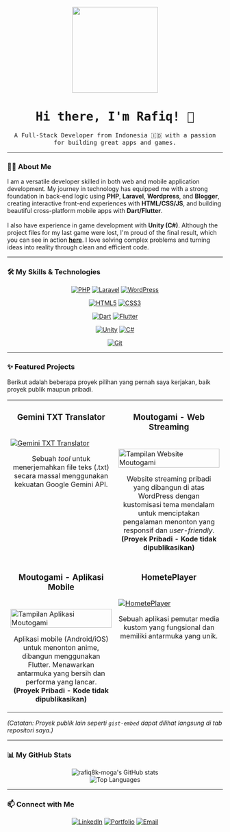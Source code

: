 <p align="center">
  <img src="https://media.giphy.com/media/v1.Y2lkPTc5MGI3NjExdDk5aW5lMWo0dnp6aGJ1d2ZjdHk1eWhpcXZpZnhnazRkZzY4bzBudCZlcD12MV9pbnRlcm5hbF9naWZfYnlfaWQmY3Q9Zw/RbDKaczqWovIugyJmW/giphy.gif" width="200">
</p>

<h1 align="center">
  <samp>
    Hi there, I'm Rafiq! 👋
  </samp>
</h1>
<p align="center">
  <samp>
    A Full-Stack Developer from Indonesia 🇮🇩 with a passion for building great apps and games.
  </samp>
</p>

---

### 👨‍💻 About Me

<p>
  I am a versatile developer skilled in both web and mobile application development. My journey in technology has equipped me with a strong foundation in back-end logic using <strong>PHP</strong>, <strong>Laravel</strong>, <strong>Wordpress</strong>, and <strong>Blogger</strong>, creating interactive front-end experiences with <strong>HTML/CSS/JS</strong>, and building beautiful cross-platform mobile apps with <strong>Dart/Flutter</strong>.
  <br><br>
  I also have experience in game development with <strong>Unity (C#)</strong>. Although the project files for my last game were lost, I'm proud of the final result, which you can see in action <a href="LINK_VIDEO_YOUTUBE_ANDA"><strong>here</strong></a>. I love solving complex problems and turning ideas into reality through clean and efficient code.
</p>

---

### 🛠️ My Skills & Technologies

<p align="center">
  <a href="https://www.php.net/" target="_blank" rel="noreferrer"><img src="https://img.shields.io/badge/PHP-777BB4?style=for-the-badge&logo=php&logoColor=white" alt="PHP"></a>
  <a href="https://laravel.com/" target="_blank" rel="noreferrer"><img src="https://img.shields.io/badge/Laravel-FF2D20?style=for-the-badge&logo=laravel&logoColor=white" alt="Laravel"></a>
  <a href="https://wordpress.org/" target="_blank" rel="noreferrer"><img src="https://img.shields.io/badge/WordPress-21759B?style=for-the-badge&logo=wordpress&logoColor=white" alt="WordPress"></a>
  </p> 
  <p align="center">
  <a href="https://developer.mozilla.org/en-US/docs/Web/HTML" target="_blank" rel="noreferrer"><img src="https://img.shields.io/badge/HTML5-E34F26?style=for-the-badge&logo=html5&logoColor=white" alt="HTML5"></a>
  <a href="https://developer.mozilla.org/en-US/docs/Web/CSS" target="_blank" rel="noreferrer"><img src="https://img.shields.io/badge/CSS3-1572B6?style=for-the-badge&logo=css3&logoColor=white" alt="CSS3"></a>
  </p>
  <p align="center">
  <a href="https://dart.dev/" target="_blank" rel="noreferrer"><img src="https://img.shields.io/badge/Dart-0175C2?style=for-the-badge&logo=dart&logoColor=white" alt="Dart"></a>
  <a href="https://flutter.dev/" target="_blank" rel="noreferrer"><img src="https://img.shields.io/badge/Flutter-02569B?style=for-the-badge&logo=flutter&logoColor=white" alt="Flutter"></a>
</p>
<p align="center">
  <a href="https://unity.com/" target="_blank" rel="noreferrer"><img src="https://img.shields.io/badge/Unity-FFFFFF?style=for-the-badge&logo=unity&logoColor=black" alt="Unity"></a>
  <a href="https://docs.microsoft.com/en-us/dotnet/csharp/" target="_blank" rel="noreferrer"><img src="https://img.shields.io/badge/C%23-239120?style=for-the-badge&logo=c-sharp&logoColor=white" alt="C#"></a>
</p>
<p align="center">
  <a href="https://git-scm.com/" target="_blank" rel="noreferrer"><img src="https://img.shields.io/badge/Git-F05032?style=for-the-badge&logo=git&logoColor=white" alt="Git"></a>
</p>

---

### ✨ Featured Projects

<p>Berikut adalah beberapa proyek pilihan yang pernah saya kerjakan, baik proyek publik maupun pribadi.</p>

<table width="100%" align="center">
<tr>
    <td width="50%" valign="top">
      <h3 align="center">Gemini TXT Translator</h3>
      <br />
      <a href="https://github.com/rafiq8k-moga/Gemini-TXT-Translator">
        <img src="https://github-readme-stats.vercel.app/api/pin/?username=rafiq8k-moga&repo=Gemini-TXT-Translator&theme=dracula&show_owner=true" alt="Gemini TXT Translator">
      </a>
      <br />
      <p align="center">
        Sebuah <i>tool</i> untuk menerjemahkan file teks (.txt) secara massal menggunakan kekuatan Google Gemini API.
      </p>
    </td>
    <td width="50%" valign="top">
      <h3 align="center">Moutogami - Web Streaming</h3>
      <br />
      <a href="#">
        <img src="https://user-images.githubusercontent.com/23579/261209012-78051b9e-63f6-49a3-a754-5261a86036f5.png" alt="Tampilan Website Moutogami" width="100%">
      </a>
      <br />
      <p align="center">
        Website streaming pribadi yang dibangun di atas WordPress dengan kustomisasi tema mendalam untuk menciptakan pengalaman menonton yang responsif dan <i>user-friendly</i>.
        <br/>
        <strong>(Proyek Pribadi - Kode tidak dipublikasikan)</strong>
      </p>
    </td>
  </tr>
<tr>
    <td width="50%" valign="top">
      <h3 align="center">Moutogami - Aplikasi Mobile</h3>
      <br />
      <a href="#">
        <img src="https://user-images.githubusercontent.com/23579/261209012-78051b9e-63f6-49a3-a754-5261a86036f5.png" alt="Tampilan Aplikasi Moutogami" width="100%">
      </a>
      <br />
      <p align="center">
        Aplikasi mobile (Android/iOS) untuk menonton anime, dibangun menggunakan Flutter. Menawarkan antarmuka yang bersih dan performa yang lancar.
        <br/>
        <strong>(Proyek Pribadi - Kode tidak dipublikasikan)</strong>
      </p>
    </td>
    <td width="50%" valign="top">
      <h3 align="center">HometePlayer</h3>
      <br />
      <a href="https://github.com/rafiq8k-moga/HometePlayer">
        <img src="https://github-readme-stats.vercel.app/api/pin/?username=rafiq8k-moga&repo=HometePlayer&theme=dracula&show_owner=true" alt="HometePlayer">
      </a>
      <br />
      <p align="center">
        Sebuah aplikasi pemutar media kustom yang fungsional dan memiliki antarmuka yang unik.
      </p>
    </td>
  </tr>
</table>

*(Catatan: Proyek publik lain seperti `gist-embed` dapat dilihat langsung di tab repositori saya.)*

---

### 📊 My GitHub Stats

<p align="center">
  <img src="https://github-readme-stats.vercel.app/api?username=rafiq8k-moga&show_icons=true&theme=dracula&include_all_commits=true&count_private=true" alt="rafiq8k-moga's GitHub stats" />
  <br/>
  <img src="https://github-readme-stats.vercel.app/api/top-langs/?username=rafiq8k-moga&layout=compact&langs_count=8&theme=dracula" alt="Top Languages" />
</p>

---

### 📫 Connect with Me

<p align="center">
  <a href="LINK_LINKEDIN_ANDA" target="_blank"><img src="https://img.shields.io/badge/LinkedIn-0077B5?style=for-the-badge&logo=linkedin&logoColor=white" alt="LinkedIn"></a>
  <a href="LINK_SITUS_PORTOFOLIO_ANDA" target="_blank"><img src="https://img.shields.io/badge/Portfolio-255E63?style=for-the-badge&logo=ionic&logoColor=white" alt="Portfolio"></a>
  <a href="mailto:EMAIL_ANDA" target="_blank"><img src="https://img.shields.io/badge/Email-D14836?style=for-the-badge&logo=gmail&logoColor=white" alt="Email"></a>
</p>
